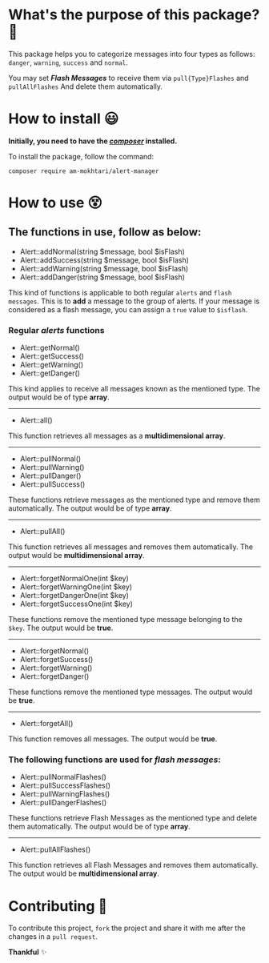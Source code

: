 # What's the purpose of this package? 🤔

This package helps you to categorize messages into four types as follows: `danger`, `warning`, `success` and `normal`.

You may set ***Flash Messages*** to receive them via `pull{Type}Flashes` and `pullAllFlashes` And delete them automatically.

# How to install 😃

**Initially, you need to have the *[composer](https://composer.org)* installed.**

To install the package, follow the command:

```
composer require am-mokhtari/alert-manager
```

# How to use 😵

## The functions in use, follow as below:

- Alert::addNormal(string $message, bool $isFlash)
- Alert::addSuccess(string $message, bool $isFlash)
- Alert::addWarning(string $message, bool $isFlash)
- Alert::addDanger(string $message, bool $isFlash)

This kind of functions is applicable to both regular `alerts` and `flash messages`.
This is to **add** a message to the group of alerts. If your message is considered as a flash message, you can assign a `true` value to `$isflash`.

### Regular *alerts* functions

- Alert::getNormal()
- Alert::getSuccess()
- Alert::getWarning()
- Alert::getDanger()

This kind applies to receive all messages known as the mentioned type.
The output would be of type **array**.

----

- Alert::all()

This function retrieves all messages as a **multidimensional array**.

----

- Alert::pullNormal()
- Alert::pullWarning()
- Alert::pullDanger()
- Alert::pullSuccess()

These functions retrieve messages as the mentioned type and remove them automatically.
The output would be of type **array**.

----

- Alert::pullAll()

This function retrieves all messages and removes them automatically.
The output would be **multidimensional array**.

----

- Alert::forgetNormalOne(int $key)
- Alert::forgetWarningOne(int $key)
- Alert::forgetDangerOne(int $key)
- Alert::forgetSuccessOne(int $key)

These functions remove the mentioned type message belonging to the `$key`.
The output would be **true**.

----

- Alert::forgetNormal()
- Alert::forgetSuccess()
- Alert::forgetWarning()
- Alert::forgetDanger()

These functions remove the mentioned type messages.
The output would be **true**.

----

- Alert::forgetAll()

This function removes all messages.
The output would be **true**.

### The following functions are used for *flash messages*:

- Alert::pullNormalFlashes()
- Alert::pullSuccessFlashes()
- Alert::pullWarningFlashes()
- Alert::pullDangerFlashes()

These functions retrieve Flash Messages as the mentioned type and delete them automatically.
The output would be of type **array**.

----

- Alert::pullAllFlashes()

This function retrieves all Flash Messages and removes them automatically.
The output would be **multidimensional array**.

# Contributing 🤝

To contribute this project, `fork` the project and share it with me after the changes in a `pull request`.

**Thankful** ✨